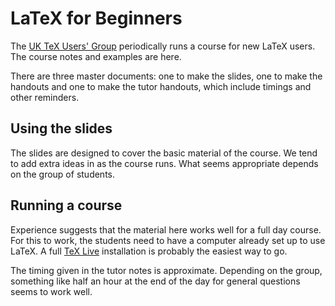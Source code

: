 LaTeX for Beginners
===================

The [UK TeX Users' Group](http://uk.tug.org) periodically runs a course for new
LaTeX users. The course notes and examples are here.

There are three master documents: one to make the slides, one to make the
handouts and one to make the tutor handouts, which include timings and other
reminders.

Using the slides
----------------

The slides are designed to cover the basic material of the course. We tend
to add extra ideas in as the course runs. What seems appropriate depends on
the group of students.

Running a course
----------------

Experience suggests that the material here works well for a full day course.
For this to work, the students need to have a computer already set up to
use LaTeX. A full [TeX Live](http://tug.org/texlive) installation is probably
the easiest way to go.

The timing given in the tutor notes is approximate. Depending on the group,
something like half an hour at the end of the day for general questions seems
to work well.